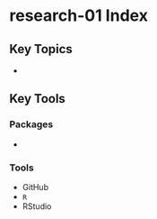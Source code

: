 # research-01 Index

## Key Topics

*

## Key Tools

### Packages

*

### Tools

* GitHub
* `R`
* RStudio

